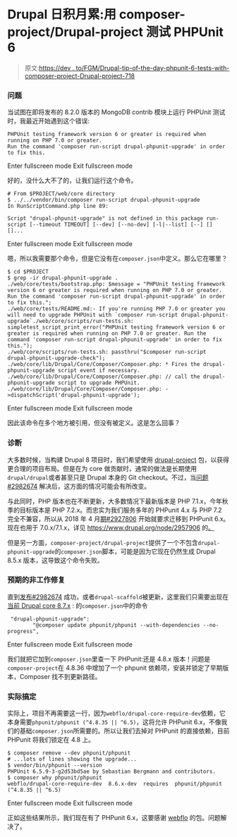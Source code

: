 # Drupal 日积月累:用 composer-project/Drupal-project 测试 PHPUnit 6

> 原文:[https://dev . to/FGM/Drupal-tip-of-the-day-phpunit-6-tests-with-composer-project-Drupal-project-718](https://dev.to/fgm/drupal-tip-of-the-day-phpunit-6-tests-with-composer-project-drupal-project-718)

### 问题

当试图在即将发布的 8.2.0 版本的 MongoDB contrib 模块上运行 PHPUnit 测试时，我最近开始遇到这个错误:

```
PHPUnit testing framework version 6 or greater is required when running on PHP 7.0 or greater.
Run the command 'composer run-script drupal-phpunit-upgrade' in order to fix this. 
```

Enter fullscreen mode Exit fullscreen mode

好的，没什么大不了的，让我们运行这个命令。

```
# From $PROJECT/web/core directory
$ ../../vendor/bin/composer run-script drupal-phpunit-upgrade
In RunScriptCommand.php line 89:

Script "drupal-phpunit-upgrade" is not defined in this package run-script [--timeout TIMEOUT] [--dev] [--no-dev] [-l|--list] [--] [] []... 
```

Enter fullscreen mode Exit fullscreen mode

嗯，所以我需要那个命令，但是它没有在`composer.json`中定义。那么它在哪里？

```
$ cd $PROJECT
$ grep -ir drupal-phpunit-upgrade .
./web/core/tests/bootstrap.php: $message = "PHPUnit testing framework version 6 or greater is required when running on PHP 7.0 or greater. Run the command 'composer run-script drupal-phpunit-upgrade' in order to fix this."; 
./web/core/tests/README.md:- If you're running PHP 7.0 or greater you will need to upgrade PHPUnit with `composer run-script drupal-phpunit-upgrade`./web/core/scripts/run-tests.sh: simpletest_script_print_error("PHPUnit testing framework version 6 or greater is required when running on PHP 7.0 or greater. Run the command 'composer run-script drupal-phpunit-upgrade' in order to fix this."); 
./web/core/scripts/run-tests.sh: passthru("$composer run-script drupal-phpunit-upgrade-check"); 
./web/core/lib/Drupal/Core/Composer/Composer.php: * Fires the drupal-phpunit-upgrade script event if necessary.
./web/core/lib/Drupal/Core/Composer/Composer.php: // call the drupal-phpunit-upgrade script to upgrade PHPUnit.
./web/core/lib/Drupal/Core/Composer/Composer.php: ->dispatchScript('drupal-phpunit-upgrade'); 
```

Enter fullscreen mode Exit fullscreen mode

因此该命令在多个地方被引用，但没有被定义。这是怎么回事？

### 诊断

大多数时候，当构建 Drupal 8 项目时，我们希望使用 [drupal-project](https://github.com/drupal-composer/drupal-project) 包，以获得更合理的项目布局。但是在为 core 做贡献时，通常的做法是长期使用`drupal/drupal`或者甚至只是 Drupal 本身的 Git checkout。不过，当[问题#2982674](https://www.drupal.org/project/drupal/issues/2982674) 解决后，这方面的情况可能会有所改变。

与此同时，PHP 版本也在不断更新，大多数情况下最新版本是 PHP 7.1.x，今年秋季的目标版本是 PHP 7.2.x。而忠实为我们服务多年的 PHPunit 4.x 与 PHP 7.2 完全不兼容，所以从 2018 年 4 月[期#2927806](https://www.drupal.org/project/drupal/issues/2927806) 开始就要求迁移到 PHPunit 6.x。现在也用于 7.0.x/7.1.x，详见 https://www.drupal.org/node/2957906 的[。](https://www.drupal.org/node/2957906)

但是另一方面，`composer-project/drupal-project`提供了一个不包含`drupal-phpunit-upgrade`的`composer.json`脚本，可能是因为它现在仍然生成 Drupal 8.5.x 版本，这导致这个命令失败。

### 预期的非工作修复

直到[发布#2982674](https://www.drupal.org/project/drupal/issues/2982674) 成功，或者`drupal-scaffold`被更新，这里我们只需要出现在[当前 Drupal core 8.7.x](http://cgit.drupalcode.org/drupal/tree/composer.json?h=8.7.x#n56) :
的`composer.json`中的命令

```
 "drupal-phpunit-upgrade": 
        "@composer update phpunit/phpunit --with-dependencies --no-progress", 
```

Enter fullscreen mode Exit fullscreen mode

我们就把它加到`composer.json`里查一下 PHPunit:还是 4.8.x 版本！问题是`composer-project`在 4.8.36 中增加了一个 phpunit 依赖项，安装并锁定了早期版本，Composer 找不到更新路径。

### 实际搞定

实际上，项目不再需要这一行，因为`webflo/drupal-core-require-dev`依赖，它本身需要`phpunit/phpunit (^4.8.35 || ^6.5)`，这将允许 PHPunit 6.x，不像我们的基础`composer.json`所需要的。所以让我们去掉对 PHPunit 的直接依赖，目前 PHPunit 将我们锁定在 4.8 上。

```
$ composer remove --dev phpunit/phpunit
# ...lots of lines showing the upgrade...
$ vendor/bin/phpunit --version
PHPUnit 6.5.9-3-g2d53bd5ae by Sebastian Bergmann and contributors.
$ composer why phpunit/phpunit
webflo/drupal-core-require-dev  8.6.x-dev  requires  phpunit/phpunit (^4.8.35 || ^6.5) 
```

Enter fullscreen mode Exit fullscreen mode

正如这些结果所示，我们现在有了 PHPunit 6.x，这要感谢 [webflo](https://www.drupal.org/u/webflo) 的包。问题解决了。